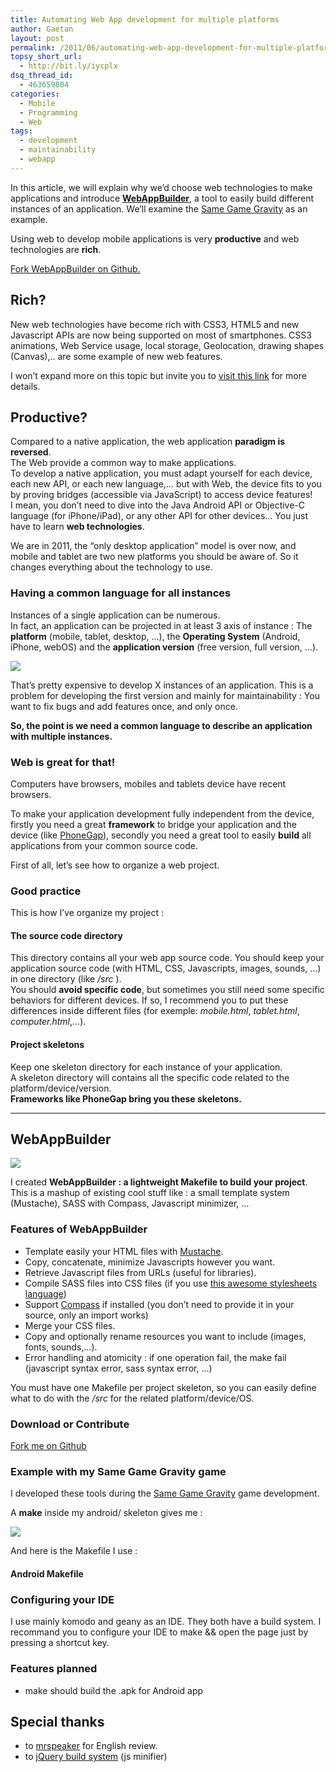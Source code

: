 ```yaml
---
title: Automating Web App development for multiple platforms
author: Gaetan
layout: post
permalink: /2011/06/automating-web-app-development-for-multiple-platforms/
topsy_short_url:
  - http://bit.ly/iycplx
dsq_thread_id:
  - 463659804
categories:
  - Mobile
  - Programming
  - Web
tags:
  - development
  - maintainability
  - webapp
---
```


In this article, we will explain why we’d choose web technologies to make applications and introduce [**WebAppBuilder**][1], a tool to easily build different instances of an application. We’ll examine the [Same Game Gravity][2] as an example.

 [1]: /2011/06/automating-web-app-development-for-multiple-platforms/#webappbuilder
 [2]: http://same.greweb.fr/

Using web to develop mobile applications is very **productive** and web technologies are **rich**.

[Fork WebAppBuilder on Github.][3]

 [3]: https://github.com/gre/WebAppBuilder



## Rich?

New web technologies have become rich with CSS3, HTML5 and new Javascript APIs are now being supported on most of smartphones. CSS3 animations, Web Service usage, local storage, Geolocation, drawing shapes (Canvas),.. are some example of new web features.

I won’t expand more on this topic but invite you to [visit this link][4] for more details.

 [4]: http://diveintohtml5.org/

## Productive?

Compared to a native application, the web application **paradigm is reversed**.  
The Web provide a common way to make applications.  
To develop a native application, you must adapt yourself for each device, each new API, or each new language,… but with Web, the device fits to you by proving bridges (accessible via JavaScript) to access device features!  
I mean, you don’t need to dive into the Java Android API or Objective-C language (for iPhone/iPad), or any other API for other devices… You just have to learn **web technologies**.

We are in 2011, the “only desktop application” model is over now, and mobile and tablet are two new platforms you should be aware of. So it changes everything about the technology to use.

### Having a common language for all instances

Instances of a single application can be numerous.  
In fact, an application can be projected in at least 3 axis of instance : The **platform** (mobile, tablet, desktop, …), the **Operating System** (Android, iPhone, webOS) and the **application version** (free version, full version, …).

![][5]

 [5]: http://data.greweb.fr/blog/image/webapp/application-axis3.png

That’s pretty expensive to develop X instances of an application. This is a problem for developing the first version and mainly for maintainability : You want to fix bugs and add features once, and only once.

**So, the point is we need a common language to describe an application with multiple instances.**

### Web is great for that!

Computers have browsers, mobiles and tablets device have recent browsers.

To make your application development fully independent from the device, firstly you need a great **framework** to bridge your application and the device (like [PhoneGap][6]), secondly you need a great tool to easily **build** all applications from your common source code.

 [6]: http://www.phonegap.com/

First of all, let’s see how to organize a web project.

### Good practice

This is how I’ve organize my project :

#### The source code directory

This directory contains all your web app source code. You should keep your application source code (with HTML, CSS, Javascripts, images, sounds, …) in one directory (like */src* ).  
You should **avoid specific code**, but sometimes you still need some specific behaviors for different devices. If so, I recommend you to put these differences inside different files (for exemple: *mobile.html*, *tablet.html*, *computer.html*,…).

#### Project skeletons

Keep one skeleton directory for each instance of your application.  
A skeleton directory will contains all the specific code related to the platform/device/version.  
**Frameworks like PhoneGap bring you these skeletons.**

* * *

## WebAppBuilder

![][7]

 [7]: http://data.greweb.fr/blog/image/webapp/webappmaker.png

I created **WebAppBuilder : a lightweight Makefile to build your project**. This is a mashup of existing cool stuff like : a small template system (Mustache), SASS with Compass, Javascript minimizer, …

### Features of WebAppBuilder

*   Template easily your HTML files with [Mustache][8].
*   Copy, concatenate, minimize Javascripts however you want.
*   Retrieve Javascript files from URLs (useful for libraries).
*   Compile SASS files into CSS files (if you use [this awesome stylesheets language][9])
*   Support [Compass][10] if installed (you don’t need to provide it in your source, only an import works)
*   Merge your CSS files.
*   Copy and optionally rename resources you want to include (images, fonts, sounds,…).
*   Error handling and atomicity : if one operation fail, the make fail (javascript syntax error, sass syntax error, …)

 [8]: http://mustache.github.com/
 [9]: http://sass-lang.com
 [10]: http://compass-style.org

You must have one Makefile per project skeleton, so you can easily define what to do with the */src* for the related platform/device/OS.

### Download or Contribute

[Fork me on Github][3]

### Example with my Same Game Gravity game

I developed these tools during the [Same Game Gravity][2] game development. 

A **make** inside my android/ skeleton gives me :

![][11]

 [11]: http://data.greweb.fr/blog/image/webapp/webappmaker-term.png

And here is the Makefile I use :

#### Android Makefile



### Configuring your IDE

I use mainly komodo and geany as an IDE. They both have a build system. I recommand you to configure your IDE to make && open the page just by pressing a shortcut key.

### Features planned

*   make should build the .apk for Android app

## Special thanks

*   to [mrspeaker][12] for English review.
*   to [jQuery build system][13] (js minifier)

 [12]: http://mrspeaker.net/
 [13]: https://github.com/jquery/jquery/tree/master/build
